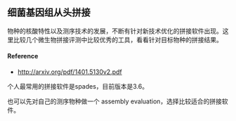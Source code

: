## 细菌基因组从头拼接

物种的核酸特性以及测序技术的发展，不断有针对新技术优化的拼接软件出现。这里比较几个微生物拼接评测中比较优秀的工具，看看针对目标物种的拼接结果。

#### Reference

* http://arxiv.org/pdf/1401.5130v2.pdf



个人最常用的拼接软件是spades，目前版本是3.6。

也可以先对自己的测序物种做一个 assembly evaluation，选择比较适合的拼接软件。